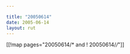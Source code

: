 ```yaml
---

title: "20050614"
date: 2005-06-14
layout: rut
---
```


[[!map pages="20050614/* and ! 20050614/*/*"]]
